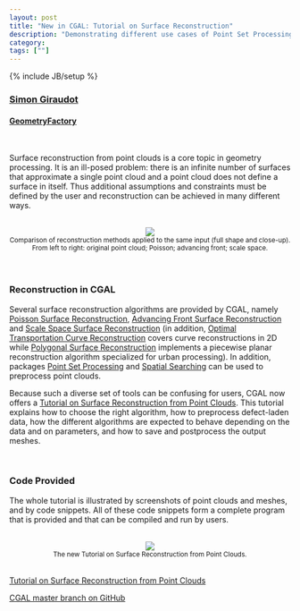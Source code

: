 ```yaml
---
layout: post
title: "New in CGAL: Tutorial on Surface Reconstruction"
description: "Demonstrating different use cases of Point Set Processing and Reconstruction packages"
category:
tags: [""]
---
```

{% include JB/setup %}

<h3><a href="https://github.com/sgiraudot">Simon Giraudot</a></h3>
<h4><a href="https://geometryfactory.com/">GeometryFactory</a></h4>

<br>

<p>Surface reconstruction from point clouds is a core topic in geometry processing. It is an ill-posed problem: there is an infinite number of surfaces that approximate a single point cloud and a point cloud does not define a surface in itself. Thus additional assumptions and constraints must be defined by the user and reconstruction can be achieved in many different ways.</p>

<br>
<div style="text-align:center;">
  <a href="../../../../images/compare_reconstructions.png"><img src="../../../../images/compare_reconstructions.png" style="max-width:95%"/></a><br>
  <small>Comparison of reconstruction methods applied to the same input (full shape and close-up). From left to right: original point cloud; Poisson; advancing front; scale space.</small>
</div>
<br>

<br>
<h3>Reconstruction in CGAL</h3>

<p>Several surface reconstruction algorithms are provided by CGAL, namely <a href="https://doc.cgal.org/latest/Poisson_surface_reconstruction_3/index.html#Chapter_Poisson_Surface_Reconstruction">Poisson Surface Reconstruction</a>, <a href="https://doc.cgal.org/latest/Advancing_front_surface_reconstruction/index.html#Chapter_Advancing_Front_Surface_Reconstruction">Advancing Front Surface Reconstruction</a> and <a href="https://doc.cgal.org/latest/Scale_space_reconstruction_3/index.html#Chapter_Scale_space_reconstruction">Scale Space Surface Reconstruction</a> (in addition, <a href="https://doc.cgal.org/latest/Optimal_transportation_reconstruction_2/index.html#Chapter_Optimal_Transportation_Curve_Reconstruction">Optimal Transportation Curve Reconstruction</a> covers curve reconstructions in 2D while <a href="https://doc.cgal.org/latest/Polygonal_surface_reconstruction/index.html#Chapter_PolygonalSurfaceReconstruction">Polygonal Surface Reconstruction</a> implements a piecewise planar reconstruction algorithm specialized for urban processing). In addition, packages <a href="https://doc.cgal.org/latest/Point_set_processing_3/index.html#Chapter_Point_Set_Processing">Point Set Processing</a> and <a href="https://doc.cgal.org/latest/Spatial_searching/index.html#Chapter_dD_Spatial_Searching">Spatial Searching</a> can be used to preprocess point clouds.<p>

<p>Because such a diverse set of tools can be confusing for users, CGAL now offers a <a href="https://cgal.geometryfactory.com/CGAL/doc/master/Manual/tuto_reconstruction.html">Tutorial on Surface Reconstruction from Point Clouds</a>. This tutorial explains how to choose the right algorithm, how to preprocess defect-laden data, how the different algorithms are expected to behave depending on the data and on parameters, and how to save and postprocess the output meshes.</p>

<br>
<h3>Code Provided</h3>

<p>The whole tutorial is illustrated by screenshots of point clouds and meshes, and by code snippets. All of these code snippets form a complete program that is provided and that can be compiled and run by users.</p>

<br>
<div style="text-align:center;">
  <a href="https://cgal.geometryfactory.com/CGAL/doc/master/Manual/tuto_reconstruction.html"><img src="../../../../images/reconstruction_tutorial.png" style="max-width:50%"/></a><br>
  <small>The new Tutorial on Surface Reconstruction from Point Clouds.</small>
</div>
<br>

<i class="glyphicon glyphicon-book"></i>
<a href="https://cgal.geometryfactory.com/CGAL/doc/master/Manual/tuto_reconstruction.html">Tutorial on Surface Reconstruction from Point Clouds</a> <br>

<i class="glyphicon glyphicon-download"></i>
<a href="https://github.com/CGAL/cgal/tree/master">CGAL master branch on GitHub</a>

